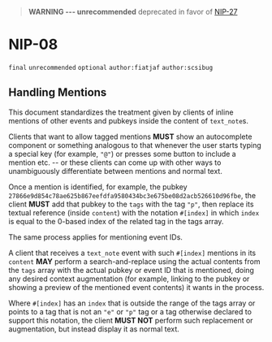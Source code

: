 > **WARNING --- unrecommended**  deprecated in favor of [NIP-27](27.md)

# NIP-08

`final` `unrecommended` `optional` `author:fiatjaf` `author:scsibug`

## Handling Mentions

This document standardizes the treatment given by clients of inline mentions of other events and pubkeys inside the content of `text_note`s.

Clients that want to allow tagged mentions **MUST** show an autocomplete component or something analogous to that whenever the user starts typing a special key (for example, `"@"`) or presses some button to include a mention etc. -- or these clients can come up with other ways to unambiguously differentiate between mentions and normal text.

Once a mention is identified, for example, the pubkey `27866e9d854c78ae625b867eefdfa9580434bc3e675be08d2acb526610d96fbe`, the client **MUST** add that pubkey to the `tags` with the tag `"p"`, then replace its textual reference (inside `content`) with the notation `#[index]` in which `index` is equal to the 0-based index of the related tag in the tags array.

The same process applies for mentioning event IDs.

A client that receives a `text_note` event with such `#[index]` mentions in its `content` **MAY** perform a search-and-replace using the actual contents from the `tags` array with the actual pubkey or event ID that is mentioned, doing any desired context augmentation (for example, linking to the pubkey or showing a preview of the mentioned event contents) it wants in the process.

Where `#[index]` has an `index` that is outside the range of the tags array or points to a tag that is not an `"e"` or `"p"` tag or a tag otherwise declared to support this notation, the client **MUST NOT** perform such replacement or augmentation, but instead display it as normal text.
